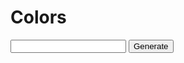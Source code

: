 # Colors

<input id='hex' required>
<input type='button' value='Generate' onclick='helloWorld()'>

<script src='script.js' type='text/javascript'></script>
